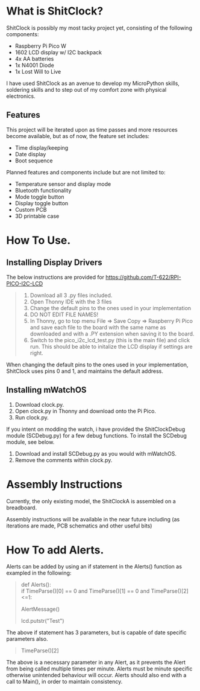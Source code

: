 # What is ShitClock?

ShitClock is possibly my most tacky project yet, consisting of the following components:

- Raspberry Pi Pico W
- 1602 LCD display w/ I2C backpack 
- 4x AA batteries
- 1x N4001 Diode
- 1x Lost Will to Live

I have used ShitClock as an avenue to develop my MicroPython skills, soldering skills and to step out of my comfort zone with physical electronics.

## Features

This project will be iterated upon as time passes and more resources become available, but as of now, the feature set includes:

- Time display/keeping
- Date display
- Boot sequence

Planned features and components include but are not limited to:

- Temperature sensor and display mode
- Bluetooth functionality
- Mode toggle button
- Display toggle button
- Custom PCB
- 3D printable case

# How To Use.

## Installing Display Drivers

The below instructions are provided for https://github.com/T-622/RPI-PICO-I2C-LCD

> 1. Download all 3 .py files included.
> 2. Open Thonny IDE with the 3 files
> 3. Change the default pins to the ones used in your implementation
> 4. DO NOT EDIT FILE NAMES!
> 5. In Thonny, go to top menu File => Save Copy => Raspberry Pi Pico and save each file to the board with the same name as downloaded and with a .PY extension when saving it to the board.
> 6. Switch to the pico_i2c_lcd_test.py (this is the main file) and click run. This should be able to initalize the LCD display if settings are right.

When changing the default pins to the ones used in your implementation, ShitClock uses pins 0 and 1, and maintains the default address.

## Installing mWatchOS

1. Download clock.py.
2. Open clock.py in Thonny and download onto the Pi Pico.
3. Run clock.py.

If you intent on modding the watch, i have provided the ShitClockDebug module (SCDebug.py) for a few debug functions. To install the SCDebug module, see below.

1. Download and install SCDebug.py as you would with mWatchOS.
2. Remove the comments within clock.py.

# Assembly Instructions

Currently, the only existing model, the ShitClockA is assembled on a breadboard.

Assembly instructions will be available in the near future including (as iterations are made, PCB schematics and other useful bits)

# How To add Alerts.

Alerts can be added by using an if statement in the Alerts() function as exampled in the following:

> def Alerts():  
> if TimeParse()[0] == 0 and TimeParse()[1] == 0 and TimeParse()[2] <=1:
>   
>   AlertMessage()
>   
>   lcd.putstr("Test")
  
The above if statement has 3 parameters, but is capable of date specific parameters also. 

> TimeParse()[2]

The above is a necessary parameter in any Alert, as it prevents the Alert from being called multiple times per minute. 
Alerts must be minute specific otherwise unintended behaviour will occur.
Alerts should also end with a call to Main(), in order to maintain consistency.
